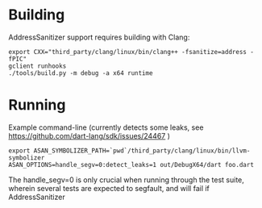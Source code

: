 # Building #

AddressSanitizer support requires building with Clang:

    export CXX="third_party/clang/linux/bin/clang++ -fsanitize=address -fPIC"
    gclient runhooks
    ./tools/build.py -m debug -a x64 runtime

# Running #

Example command-line (currently detects some leaks, see https://github.com/dart-lang/sdk/issues/24467 )

    export ASAN_SYMBOLIZER_PATH=`pwd`/third_party/clang/linux/bin/llvm-symbolizer
    ASAN_OPTIONS=handle_segv=0:detect_leaks=1 out/DebugX64/dart foo.dart

The handle_segv=0 is only crucial when running through the test suite, wherein several tests are expected to segfault, and will fail if AddressSanitizer 